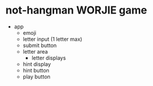 # not-hangman WORJIE game

- app
  - emoji
  - letter input (1 letter max)
  - submit button
  - letter area
    - letter displays
  - hint display
  - hint button
  - play button
